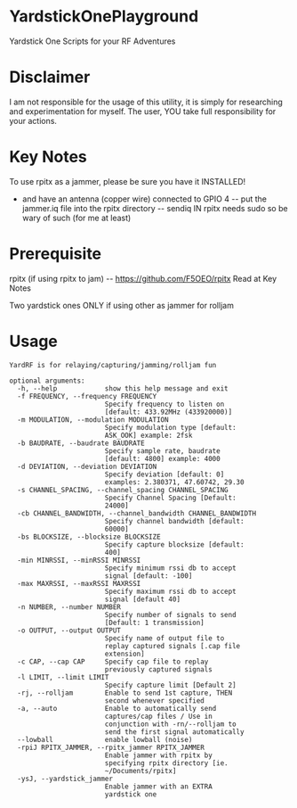 # YardstickOnePlayground
Yardstick One Scripts for your RF Adventures


# Disclaimer
  I am not responsible for the usage of this utility, it is simply for researching and experimentation for myself.
  The user, YOU take full responsibility for your actions. 

# Key Notes
  To use rpitx as a jammer, please be sure you have it INSTALLED!
  - and have an antenna (copper wire) connected to GPIO 4
    -- put the jammer.iq file into the rpitx directory
    -- sendiq IN rpitx needs sudo so be wary of such (for me at least)

# Prerequisite
   rpitx (if using rpitx to jam)
    -- https://github.com/F5OEO/rpitx
       Read at Key Notes

   Two yardstick ones ONLY if using other as jammer for rolljam

# Usage
```
YardRF is for relaying/capturing/jamming/rolljam fun

optional arguments:
  -h, --help            show this help message and exit
  -f FREQUENCY, --frequency FREQUENCY
                        Specify frequency to listen on
                        [default: 433.92MHz (433920000)]
  -m MODULATION, --modulation MODULATION
                        Specify modulation type [default:
                        ASK_OOK] example: 2fsk
  -b BAUDRATE, --baudrate BAUDRATE
                        Specify sample rate, baudrate
                        [default: 4800] example: 4000
  -d DEVIATION, --deviation DEVIATION
                        Specify deviation [default: 0]
                        examples: 2.380371, 47.60742, 29.30
  -s CHANNEL_SPACING, --channel_spacing CHANNEL_SPACING
                        Specify Channel Spacing [Default:
                        24000]
  -cb CHANNEL_BANDWIDTH, --channel_bandwidth CHANNEL_BANDWIDTH
                        Specify channel bandwidth [default:
                        60000]
  -bs BLOCKSIZE, --blocksize BLOCKSIZE
                        Specify capture blocksize [default:
                        400]
  -min MINRSSI, --minRSSI MINRSSI
                        Specify minimum rssi db to accept
                        signal [default: -100]
  -max MAXRSSI, --maxRSSI MAXRSSI
                        Specify maximum rssi db to accept
                        signal [default 40]
  -n NUMBER, --number NUMBER
                        Specify number of signals to send
                        [Default: 1 transmission]
  -o OUTPUT, --output OUTPUT
                        Specify name of output file to
                        replay captured signals [.cap file
                        extension]
  -c CAP, --cap CAP     Specify cap file to replay
                        previously captured signals
  -l LIMIT, --limit LIMIT
                        Specify capture limit [Default 2]
  -rj, --rolljam        Enable to send 1st capture, THEN
                        second whenever specified
  -a, --auto            Enable to automatically send
                        captures/cap files / Use in
                        conjunction with -rn/--rolljam to
                        send the first signal automatically
  --lowball             enable lowball (noise)
  -rpiJ RPITX_JAMMER, --rpitx_jammer RPITX_JAMMER
                        Enable jammer with rpitx by
                        specifying rpitx directory [ie.
                        ~/Documents/rpitx]
  -ysJ, --yardstick_jammer
                        Enable jammer with an EXTRA
                        yardstick one
```
